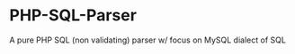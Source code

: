 PHP-SQL-Parser
==============

A pure PHP SQL (non validating) parser w/ focus on MySQL dialect of SQL
